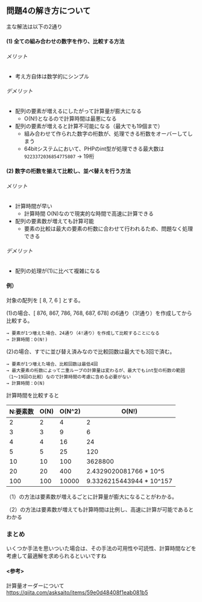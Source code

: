 ## 問題4の解き方について

主な解法は以下の2通り

#### (1) 全ての組み合わせの数字を作り、比較する方法

###### メリット
- 考え方自体は数学的にシンプル

###### デメリット
- 配列の要素が増えるにしたがって計算量が膨大になる
  - O(N!)となるので計算時間は最悪になる
- 配列の要素が増えると計算不可能になる（最大でも19個まで）
  - 組み合わせて作られた数字の桁数が、処理できる桁数をオーバーしてしまう
  - 64bitシステムにおいて、PHPのint型が処理できる最大数は`9223372036854775807` -> 19桁

#### (2) 数字の桁数を揃えて比較し、並べ替えを行う方法

###### メリット
- 計算時間が早い
  - 計算時間 O(N)なので現実的な時間で高速に計算できる
- 配列の要素数が増えても計算可能
  - 要素の比較は最大の要素の桁数に合わせて行われるため、問題なく処理できる

###### デメリット
- 配列の処理が(1)に比べて複雑になる


#### 例）

対象の配列を [ 8, 7, 6 ] とする。

(1)の場合、[ 876, 867, 786, 768, 687, 678] の6通り（3!通り）を作成してから比較する。
```
→ 要素が1つ増えた場合、24通り（4!通り）を作成して比較することになる
→ 計算時間：O(N!)
```

(2)の場合、すでに並び替え済みなので比較回数は最大でも3回で済む。
```
→ 要素が1つ増えた場合、比較回数は最低4回
→ 最大要素の桁数によって二重ループの計算量は変わるが、最大でもint型の桁数の範囲（1〜19回の比較）なので計算時間の考慮に含める必要がない
→ 計算時間：O(N)
```

計算時間を比較すると

|N:要素数|O(N)|O(N^2)|O(N!)|
|---|---|---|---|
|2|2|4|2|
|3|3|9|6|
|4|4|16|24|
|5|5|25|120|
|10|10|100|3628800|
|20|20|400|2.4329020081766 * 10^5|
|100|100|10000|9.3326215443944 * 10^157|

（1）の方法は要素数が増えるごとに計算量が膨大になることがわかる。

（2）の方法は要素数が増えても計算時間は比例し、高速に計算が可能であるとわかる

### まとめ

いくつか手法を思いついた場合は、その手法の可用性や可読性、計算時間などを考慮して最適解を求められるといいですね


#### <参考>
計算量オーダーについて
https://qiita.com/asksaito/items/59e0d48408f1eab081b5
